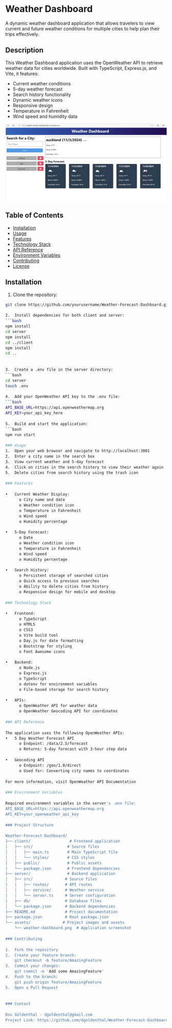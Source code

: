# Weather Dashboard

A dynamic weather dashboard application that allows travelers to view current and 
future weather conditions for multiple cities to help plan their trips effectively.

## Description

This Weather Dashboard application uses the OpenWeather API to retrieve weather data for cities worldwide. 
Built with TypeScript, Express.js, and Vite, it features:

- Current weather conditions
- 5-day weather forecast
- Search history functionality
- Dynamic weather icons
- Responsive design
- Temperature in Fahrenheit
- Wind speed and humidity data

![Weather Dashboard Screenshot](./assets/weather-dashboard.png)

## Table of Contents

- [Installation](#installation)
- [Usage](#usage)
- [Features](#features)
- [Technology Stack](#technology-stack)
- [API Reference](#api-reference)
- [Environment Variables](#environment-variables)
- [Contributing](#contributing)
- [License](#license)

## Installation

1. Clone the repository:
```bash
git clone https://github.com/yourusername/Weather-Forecast-Dashboard.git

2.	Install dependencies for both client and server:
```bash
npm install
cd server
npm install
cd ../client
npm install
cd ..


3.	Create a .env file in the server directory:
```bash
cd server
touch .env

4.	Add your OpenWeather API key to the .env file:
```bash
API_BASE_URL=https://api.openweathermap.org
API_KEY=your_api_key_here

5.	Build and start the application:
```bash
npm run start

### Usage
1.	Open your web browser and navigate to http://localhost:3001
2.	Enter a city name in the search box
3.	View current weather and 5-day forecast
4.	Click on cities in the search history to view their weather again
5.	Delete cities from search history using the trash icon

### Features

•	Current Weather Display:
      o	City name and date
      o	Weather condition icon
      o	Temperature in Fahrenheit
      o	Wind speed
      o	Humidity percentage

•	5-Day Forecast:
      o	Date
      o	Weather condition icon
      o	Temperature in Fahrenheit
      o	Wind speed
      o	Humidity percentage

•	Search History:
      o	Persistent storage of searched cities
      o	Quick access to previous searches
      o	Ability to delete cities from history
      o	Responsive design for mobile and desktop

### Technology Stack

•	Frontend: 
      o	TypeScript
      o	HTML5
      o	CSS3
      o	Vite build tool
      o	Day.js for date formatting
      o	Bootstrap for styling
      o	Font Awesome icons

•	Backend: 
      o	Node.js
      o	Express.js
      o	TypeScript
      o	dotenv for environment variables
      o	File-based storage for search history

•	APIs: 
      o	OpenWeather API for weather data
      o	OpenWeather Geocoding API for coordinates

### API Reference

The application uses the following OpenWeather APIs:
•	5 Day Weather Forecast API 
      o	Endpoint: /data/2.5/forecast
      o	Returns: 5-day forecast with 3-hour step data

•	Geocoding API 
      o	Endpoint: /geo/1.0/direct
      o	Used for: Converting city names to coordinates

For more information, visit OpenWeather API Documentation

### Environment Variables

Required environment variables in the server's .env file:
API_BASE_URL=https://api.openweathermap.org
API_KEY=your_openweather_api_key

### Project Structure

Weather-Forecast-Dashboard/
├── client/                 # Frontend application
│   ├── src/               # Source files
│   │   ├── main.ts        # Main TypeScript file
│   │   └── styles/        # CSS styles
│   ├── public/            # Public assets
│   └── package.json       # Frontend dependencies
├── server/                # Backend application
│   ├── src/              # Source files
│   │   ├── routes/       # API routes
│   │   ├── service/      # Weather service
│   │   └── server.ts     # Server configuration
│   ├── db/               # Database files
│   └── package.json      # Backend dependencies
├── README.md             # Project documentation
├── package.json          # Root package.json
└── assets/              # Project images and assets
    └── weather-dashboard.png  # Application screenshot

### Contributing

1.	Fork the repository
2.	Create your feature branch:
    git checkout -b feature/AmazingFeature
3.	Commit your changes:
    git commit -m 'Add some AmazingFeature'
4.	Push to the branch:
    git push origin feature/AmazingFeature
5.	Open a Pull Request


### Contact

Dov Goldenthal - dgoldenthal@gmail.com
Project Link: https://github.com/dgoldenthal/Weather-Forecast-Dashboard
